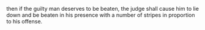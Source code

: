 then if the guilty man deserves to be beaten, the judge shall cause him to lie down and be beaten in his presence with a number of stripes in proportion to his offense.
